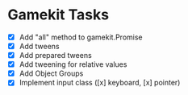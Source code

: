 Gamekit Tasks
=============

- [x] Add "all" method to gamekit.Promise
- [x] Add tweens
- [x] Add prepared tweens
- [x] Add tweening for relative values
- [x] Add Object Groups
- [x] Implement input class ([x] keyboard, [x] pointer)